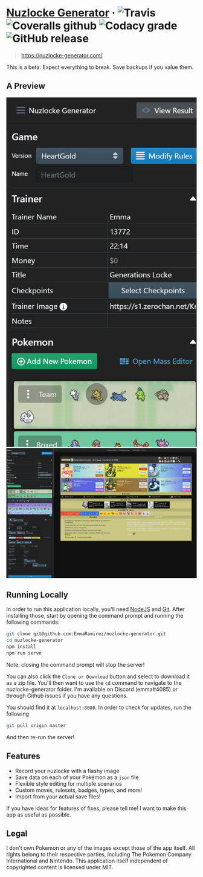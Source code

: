 # [Nuzlocke Generator](https://nuzlocke-generator.com/) · ![Travis](https://img.shields.io/travis/EmmaRamirez/nuzlocke-generator.svg?style=flat-square)  ![Coveralls github](https://img.shields.io/coveralls/github/EmmaRamirez/nuzlocke-generator.svg?style=flat-square) ![Codacy grade](https://img.shields.io/codacy/grade/a41d81bbd4ad4479a0c71a1739707bf4.svg?style=flat-square) ![GitHub release](https://img.shields.io/github/release/EmmaRamirez/nuzlocke-generator.svg?style=flat-square)

> https://nuzlocke-generator.com/

This is a beta. Expect everything to break. Save backups if you value them.

## A Preview

![alt](./src/assets/media-four.png) ![alt](./src/assets/media-three.png)

## Running Locally

In order to run this application locally, you'll need [NodeJS](https://nodejs.org/en/) and [Git](https://git-scm.com/). After installing those, start by opening the command prompt and running the following commands:

```bash
git clone git@github.com:EmmaRamirez/nuzlocke-generator.git
cd nuzlocke-generator
npm install
npm run serve
```

Note: closing the command prompt will stop the server!

You can also click the `Clone or Download` button and select to download it as a zip file. You'll then want to use the `cd` command to navigate to the nuzlocke-generator folder. I'm available on Discord (emma#4085) or through Github issues if you have any questions.

You should find it at `localhost:8080`. In order to check for updates, run the following

```bash
git pull origin master
```

And then re-run the server!


## Features
- Record your nuzlocke with a flashy image
- Save data on each of your Pokémon as a `json` file
- Flexible style editing for multiple scenarios
- Custom moves, rulesets, badges, types, and more!
- Import from your actual save files!

If you have ideas for features of fixes, please tell me! I want to make this app as useful as possible.

## Legal

I don't own Pokemon or any of the images except those of the app itself. All rights belong to their respective parties, including The Pokemon Company International and Nintendo. This application itself independent of copyrighted content is licensed under MIT.